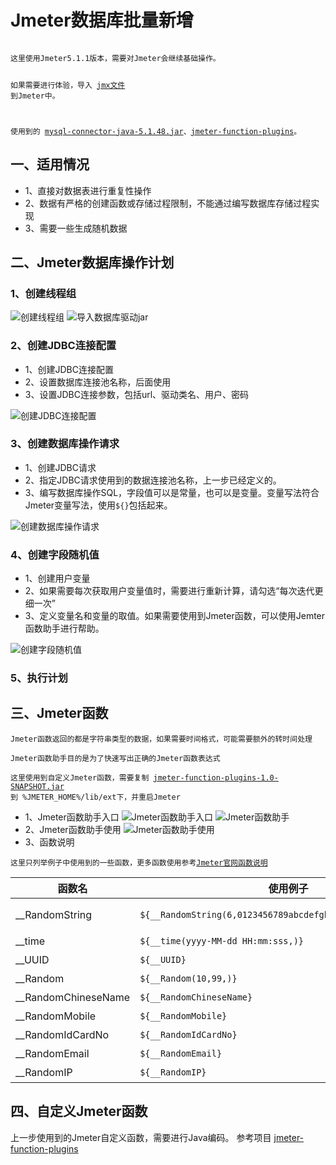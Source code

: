 # Jmeter数据库批量新增
<code>
这里使用Jmeter5.1.1版本，需要对Jmeter会继续基础操作。

如果需要进行体验，导入 [jmx文件](01_测试数据准备/04_jmeter批量新增/JDBC-Request.jmx) 到Jmeter中。

使用到的 [mysql-connector-java-5.1.48.jar](01_测试数据准备/04_jmeter批量新增/mysql-connector-java-5.1.48.jar)、[jmeter-function-plugins](01_测试数据准备/04_jmeter批量新增/jmeter-function-plugins-1.0-SNAPSHOT.jar)。
</code>

## 一、适用情况
- 1、直接对数据表进行重复性操作
- 2、数据有严格的创建函数或存储过程限制，不能通过编写数据库存储过程实现
- 3、需要一些生成随机数据

## 二、Jmeter数据库操作计划
### 1、创建线程组
![创建线程组](https://upload.cc/i1/2019/09/29/MWuo7z.png)
![导入数据库驱动jar](https://upload.cc/i1/2019/09/29/6Efs2x.png)

### 2、创建JDBC连接配置
- 1、创建JDBC连接配置
- 2、设置数据库连接池名称，后面使用
- 3、设置JDBC连接参数，包括url、驱动类名、用户、密码

![创建JDBC连接配置](https://upload.cc/i1/2019/09/29/aNxV8k.png)

### 3、创建数据库操作请求
- 1、创建JDBC请求
- 2、指定JDBC请求使用到的数据连接池名称，上一步已经定义的。
- 3、编写数据库操作SQL，字段值可以是常量，也可以是变量。变量写法符合Jmeter变量写法，使用```${}```包括起来。

![创建数据库操作请求](https://upload.cc/i1/2019/09/29/vcP1gm.png)

### 4、创建字段随机值
- 1、创建用户变量
- 2、如果需要每次获取用户变量值时，需要进行重新计算，请勾选“每次迭代更细一次”
- 3、定义变量名和变量的取值。如果需要使用到Jmeter函数，可以使用Jemter函数助手进行帮助。

![创建字段随机值](https://upload.cc/i1/2019/09/29/SHzfmp.png)

### 5、执行计划

## 三、Jmeter函数
<code>Jmeter函数返回的都是字符串类型的数据，如果需要时间格式，可能需要额外的转时间处理</code>

<code>Jmeter函数助手目的是为了快速写出正确的Jmeter函数表达式</code>

<code>这里使用到自定义Jmeter函数，需要复制 [jmeter-function-plugins-1.0-SNAPSHOT.jar](01_测试数据准备/04_jmeter批量新增/jmeter-function-plugins-1.0-SNAPSHOT.jar) 到 %JMETER_HOME%/lib/ext下，并重启Jmeter</code>


- 1、Jmeter函数助手入口
![Jmeter函数助手入口](https://upload.cc/i1/2019/09/29/LIKrxq.png)
![Jmeter函数助手](https://upload.cc/i1/2019/09/29/Xl1oYw.png)
- 2、Jmeter函数助手使用
![Jmeter函数助手使用](https://upload.cc/i1/2019/09/29/ygjXpa.png)
- 3、函数说明

<code>这里只列举例子中使用到的一些函数，更多函数使用参考[Jmeter官网函数说明](https://jmeter.apache.org/usermanual/functions.html)</code>


| 函数名 | 使用例子 | 解释说明 | 
| ---- | ---- | ---- |
| __RandomString | ```${__RandomString(6,0123456789abcdefghijklmnopgrstuvwxyz,)}```| 从“0123456789abcdefghijklmnopgrstuvwxyz”中生成随机的6个字符串，可重复 |
| __time | ```${__time(yyyy-MM-dd HH:mm:sss,)}``` | 按指定时间格式，生成随机时间字符串 |
| __UUID |  ```${__UUID}``` | 生成UUID，包含“-” |
| __Random | ```${__Random(10,99,)}``` | 生成10到99的范围的一个数字，包含10和99 |
| __RandomChineseName | ```${__RandomChineseName}```| 生成随机中国姓名(非内置函数) |
| __RandomMobile | ```${__RandomMobile}```| 生成随机手机号码(非内置函数) |
| __RandomIdCardNo | ```${__RandomIdCardNo}```| 生成随机身份证件号(非内置函数) |
| __RandomEmail | ```${__RandomEmail}```| 生成随机电子邮箱(非内置函数) |
| __RandomIP | ```${__RandomIP}```| 生成随机IPv4地址(非内置函数) |

## 四、自定义Jmeter函数
上一步使用到的Jmeter自定义函数，需要进行Java编码。
参考项目 [jmeter-function-plugins](https://gitee.com/lin_bo/jmeter-function-plugins)